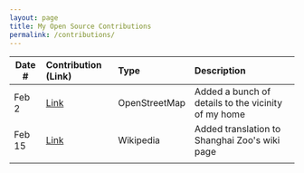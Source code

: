 ```yaml
---
layout: page
title: My Open Source Contributions
permalink: /contributions/
---
```


<!--
Type of the contribution should be "Wikipedia edit", "OpenStreet Map feature", "Documentation", "Course website", "Blog",
"Browser Add-on", etc.

The description should include a brief summary of what you did.

The link should bring us to a public page that shows your contribution. 

Replace the first row with your own contribution. 

-->





| Date #       | Contribution (Link)  | Type  | Description |
|---|:---|:---|:---|
| Feb 2   | [Link](https://www.openstreetmap.org/user/johnnydyq123/history)    | OpenStreetMap  |   Added a bunch of details to the vicinity of my home    |
| Feb 15  | [Link](https://en.wikipedia.org/wiki/Special:Contributions/Johnnydyq123)   |  Wikipedia   |   Added translation to Shanghai Zoo's wiki page
|     |     |     |      |
